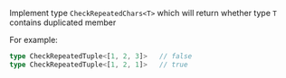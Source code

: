 Implement type `CheckRepeatedChars<T>` which will return whether type `T` contains duplicated member

For example:

```ts
type CheckRepeatedTuple<[1, 2, 3]>   // false
type CheckRepeatedTuple<[1, 2, 1]>   // true
```